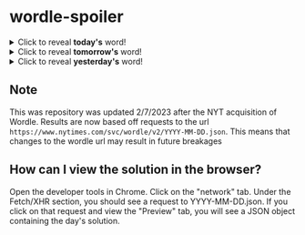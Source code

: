 # wordle-spoiler

<details>
  <summary>Click to reveal <b>today's</b> word!</summary>
  <br>
  <b> giddy </b>
</details>

<details>
  <summary>Click to reveal <b>tomorrow's</b> word!</summary>
  <br>
  <b> birch </b>
</details>

<details>
  <summary>Click to reveal <b>yesterday's</b> word!</summary>
  <br>
  <b> await </b>
</details>

## Note
This was repository was updated 2/7/2023 after the NYT acquisition of Wordle. Results are now based off requests to the url `https://www.nytimes.com/svc/wordle/v2/YYYY-MM-DD.json`. This means that changes to the wordle url may result in future breakages

## How can I view the solution in the browser?
Open the developer tools in Chrome. Click on the "network" tab. Under the Fetch/XHR section, you should see a request to YYYY-MM-DD.json. If you click on that request and view the "Preview" tab, you will see a JSON object containing the day's solution.